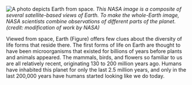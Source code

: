 ![A photo depicts Earth from space.][1] _This NASA image is a composite of several satellite-based views of Earth. To make the whole-Earth image, NASA scientists combine observations of different parts of the planet. (credit: modification of work by NASA)_

Viewed from space, Earth (Figure) offers few clues about the diversity of life forms that reside there. The first forms of life on Earth are thought to have been microorganisms that existed for billions of years before plants and animals appeared. The mammals, birds, and flowers so familiar to us are all relatively recent, originating 130 to 200 million years ago. Humans have inhabited this planet for only the last 2.5 million years, and only in the last 200,000 years have humans started looking like we do today.

   [1]: https://cnx.org/resources/1ee34cf051026f6d2f2f973f6ae7efb3b6022a51/Figure_01_00_01.jpg

